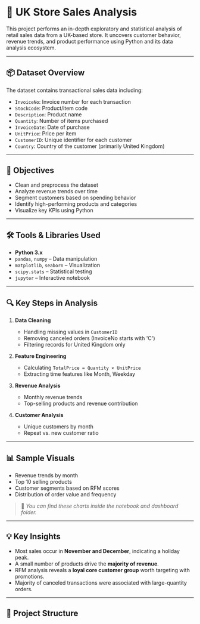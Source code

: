 # 🛒 UK Store Sales Analysis

This project performs an in-depth exploratory and statistical analysis of retail sales data from a UK-based store. It uncovers customer behavior, revenue trends, and product performance using Python and its data analysis ecosystem.

---

## 📦 Dataset Overview

The dataset contains transactional sales data including:

- `InvoiceNo`: Invoice number for each transaction
- `StockCode`: Product/item code
- `Description`: Product name
- `Quantity`: Number of items purchased
- `InvoiceDate`: Date of purchase
- `UnitPrice`: Price per item
- `CustomerID`: Unique identifier for each customer
- `Country`: Country of the customer (primarily United Kingdom)


---

## 🎯 Objectives

- Clean and preprocess the dataset
- Analyze revenue trends over time
- Segment customers based on spending behavior
- Identify high-performing products and categories
- Visualize key KPIs using Python

---

## 🛠️ Tools & Libraries Used

- **Python 3.x**
- `pandas`, `numpy` – Data manipulation
- `matplotlib`, `seaborn` – Visualization
- `scipy.stats` – Statistical testing
- `jupyter` – Interactive notebook

---

## 🔍 Key Steps in Analysis

1. **Data Cleaning**
   - Handling missing values in `CustomerID`
   - Removing canceled orders (InvoiceNo starts with 'C')
   - Filtering records for United Kingdom only

2. **Feature Engineering**
   - Calculating `TotalPrice = Quantity × UnitPrice`
   - Extracting time features like Month, Weekday

3. **Revenue Analysis**
   - Monthly revenue trends
   - Top-selling products and revenue contribution

4. **Customer Analysis**
   - Unique customers by month
   - Repeat vs. new customer ratio



---

## 📊 Sample Visuals

- Revenue trends by month
- Top 10 selling products
- Customer segments based on RFM scores
- Distribution of order value and frequency

> 📌 *You can find these charts inside the notebook and dashboard folder.*

---

## 💡 Key Insights

- Most sales occur in **November and December**, indicating a holiday peak.
- A small number of products drive the **majority of revenue**.
- RFM analysis reveals a **loyal core customer group** worth targeting with promotions.
- Majority of canceled transactions were associated with large-quantity orders.

---

## 📁 Project Structure

